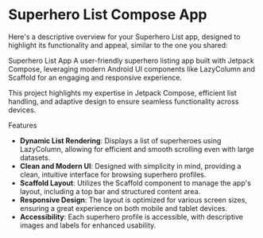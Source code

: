 # Superhero List Compose App
Here's a descriptive overview for your Superhero List app, designed to highlight its functionality and appeal, similar to the one you shared:

Superhero List App
A user-friendly superhero listing app built with Jetpack Compose, leveraging modern Android UI components like LazyColumn and Scaffold for an engaging and responsive experience.

This project highlights my expertise in Jetpack Compose, efficient list handling, and adaptive design to ensure seamless functionality across devices.

Features
- **Dynamic List Rendering**: Displays a list of superheroes using LazyColumn, allowing for efficient and smooth scrolling even with large datasets.
- **Clean and Modern UI**: Designed with simplicity in mind, providing a clean, intuitive interface for browsing superhero profiles.
- **Scaffold Layout**: Utilizes the Scaffold component to manage the app's layout, including a top bar and structured content area.
- **Responsive Design**: The layout is optimized for various screen sizes, ensuring a great experience on both mobile and tablet devices.
- **Accessibility**: Each superhero profile is accessible, with descriptive images and labels for enhanced usability.

